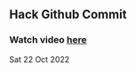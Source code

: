 
 ## Hack Github Commit 
 ### Watch video <a href="https://www.youtube.com">here</a> 
 Sat 22 Oct 2022 

